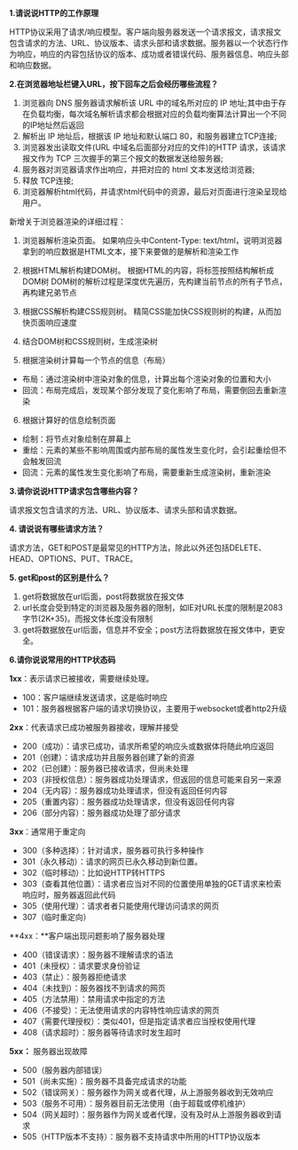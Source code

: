 **1.请说说HTTP的工作原理**

HTTP协议采用了请求/响应模型。客户端向服务器发送一个请求报文，请求报文包含请求的方法、URL、协议版本、请求头部和请求数据。服务器以一个状态行作为响应，响应的内容包括协议的版本、成功或者错误代码、服务器信息、响应头部和响应数据。

**2.在浏览器地址栏键入URL，按下回车之后会经历哪些流程？**

1. 浏览器向 DNS 服务器请求解析该 URL 中的域名所对应的 IP 地址;其中由于存在负载均衡，每次域名解析请求都会根据对应的负载均衡算法计算出一个不同的IP地址然后返回
2. 解析出 IP 地址后，根据该 IP 地址和默认端口 80，和服务器建立TCP连接;
3. 浏览器发出读取文件(URL 中域名后面部分对应的文件)的HTTP 请求，该请求报文作为 TCP 三次握手的第三个报文的数据发送给服务器;
4. 服务器对浏览器请求作出响应，并把对应的 html 文本发送给浏览器;
5. 释放 TCP连接;
6. 浏览器解析html代码，并请求html代码中的资源，最后对页面进行渲染呈现给用户。

新增关于浏览器渲染的详细过程：
1. 浏览器解析渲染页面。
如果响应头中Content-Type: text/html，说明浏览器拿到的响应数据是HTML文本，接下来要做的是解析和渲染工作
2. 根据HTML解析构建DOM树。
根据HTML的内容，将标签按照结构解析成DOM树
DOM树的解析过程是深度优先遍历，先构建当前节点的所有子节点，再构建兄弟节点
3. 根据CSS解析构建CSS规则树。
精简CSS能加快CSS规则树的构建，从而加快页面响应速度
4. 结合DOM树和CSS规则树，生成渲染树

5. 根据渲染树计算每一个节点的信息（布局）
- 布局：通过渲染树中渲染对象的信息，计算出每个渲染对象的位置和大小
- 回流：布局完成后，发现某个部分发现了变化影响了布局，需要倒回去重新渲染
6. 根据计算好的信息绘制页面
- 绘制：将节点对象绘制在屏幕上
- 重绘：元素的某些不影响周围或内部布局的属性发生变化时，会引起重绘但不会触发回流
- 回流：元素的属性发生变化影响了布局，需要重新生成渲染树，重新渲染

**3.请你说说HTTP请求包含哪些内容？**

请求报文包含请求的方法、URL、协议版本、请求头部和请求数据。

**4. 请说说有哪些请求方法？**

请求方法，GET和POST是最常见的HTTP方法，除此以外还包括DELETE、HEAD、OPTIONS、PUT、TRACE。

**5. get和post的区别是什么？**

1. get将数据放在url后面，post将数据放在报文体
2. url长度会受到特定的浏览器及服务器的限制，如IE对URL长度的限制是2083字节(2K+35)。而报文体长度没有限制
3. get将数据放在url后面，信息并不安全；post方法将数据放在报文体中，更安全。

**6.请你说说常用的HTTP状态码**

**1xx**：表示请求已被接收，需要继续处理。

- 100：客户端继续发送请求，这是临时响应
- 101：服务器根据客户端的请求切换协议，主要用于websocket或者http2升级

**2xx**：代表请求已成功被服务器接收，理解并接受

- 200（成功）：请求已成功，请求所希望的响应头或数据体将随此响应返回
- 201（创建）：请求成功并且服务器创建了新的资源
- 202（已创建）：服务器已接收请求，但尚未处理
- 203（非授权信息）：服务器成功处理请求，但返回的信息可能来自另一来源
- 204（无内容）：服务器成功处理请求，但没有返回任何内容
- 205（重置内容）：服务器成功处理请求，但没有返回任何内容
- 206（部分内容）：服务器成功处理了部分请求

**3xx**：通常用于重定向

- 300（多种选择）：针对请求，服务器可执行多种操作
- 301（永久移动）：请求的网页已永久移动到新位置。
- 302（临时移动）：比如说HTTP转HTTPS
- 303（查看其他位置）：请求者应当对不同的位置使用单独的GET请求来检索响应时，服务器返回此代码
- 305（使用代理）：请求者者只能使用代理访问请求的网页
- 307（临时重定向）

**4xx：**客户端出现问题影响了服务器处理

- 400（错误请求）：服务器不理解请求的语法
- 401（未授权）：请求要求身份验证
- 403（禁止）：服务器拒绝请求
- 404（未找到）：服务器找不到请求的网页
- 405（方法禁用）：禁用请求中指定的方法
- 406（不接受）：无法使用请求的内容特性响应请求的网页
- 407（需要代理授权）：类似401，但是指定请求者应当授权使用代理
- 408（请求超时）：服务器等待请求时发生超时

**5xx：** 服务器出现故障

- 500（服务器内部错误）
- 501（尚未实施）：服务器不具备完成请求的功能
- 502（错误网关）：服务器作为网关或者代理，从上游服务器收到无效响应
- 503（服务不可用）：服务器目前无法使用（由于超载或停机维护）
- 504（网关超时）：服务器作为网关或者代理，没有及时从上游服务器收到请求
- 505（HTTP版本不支持）：服务器不支持请求中所用的HTTP协议版本
